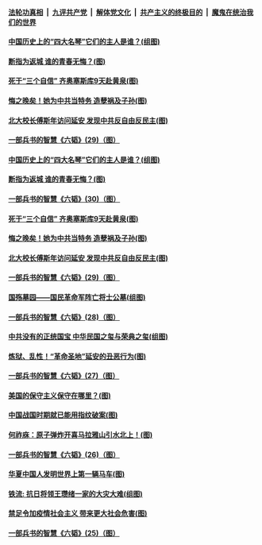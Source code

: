 

####  [法轮功真相](../../../../basic/blob/master/README.md?t=05232031) &nbsp;|&nbsp; [九评共产党](../../../../9ping.md/blob/master/README.md?t=05232031) &nbsp;|&nbsp; [解体党文化](../../../../jtdwh.md/blob/master/README.md?t=05232031)  &nbsp;|&nbsp; [共产主义的终极目的](../../../../gczydzjmd.md/blob/master/README.md?t=05232031) &nbsp;|&nbsp; [魔鬼在统治我们的世界](../../../../mgztzwmdsj.md/blob/master/README.md?t=05232031) 

#### [中国历史上的“四大名琴”它们的主人是谁？(组图)](../pages/p6/934060.md?t=05232031) 

#### [断指为返城 谁的青春无悔？(图)](../pages/p6/933559.md?t=05232031) 

#### [死于“三个自信” 齐奥塞斯库9天赴黄泉(图)](../pages/p6/933925.md?t=05232031) 

#### [悔之晚矣！她为中共当特务 造孽祸及子孙(图)](../pages/p6/932507.md?t=05232031) 

#### [北大校长傅斯年访问延安 发现中共反自由反民主(图)](../pages/p6/933463.md?t=05232031) 

#### [一部兵书的智慧《六韬》(29)（图）](../pages/p6/931051.md?t=05232031) 

#### [中国历史上的“四大名琴”它们的主人是谁？(组图)](../pages/p6/934060.md?t=05232031) 

#### [断指为返城 谁的青春无悔？(图)](../pages/p6/933559.md?t=05232031) 

#### [一部兵书的智慧《六韬》(30)（图）](../pages/p6/931052.md?t=05232031) 

#### [死于“三个自信” 齐奥塞斯库9天赴黄泉(图)](../pages/p6/933925.md?t=05232031) 

#### [悔之晚矣！她为中共当特务 造孽祸及子孙(图)](../pages/p6/932507.md?t=05232031) 

#### [北大校长傅斯年访问延安 发现中共反自由反民主(图)](../pages/p6/933463.md?t=05232031) 

#### [一部兵书的智慧《六韬》(29)（图）](../pages/p6/931051.md?t=05232031) 

#### [国殇墓园——国民革命军阵亡将士公墓(组图)](../pages/p6/933468.md?t=05232031) 

#### [一部兵书的智慧《六韬》(28)（图）](../pages/p6/931050.md?t=05232031) 

#### [中共没有的正统国宝 中华民国之玺与荣典之玺(组图)](../pages/p6/933844.md?t=05232031) 

#### [炼狱、乱性！“革命圣地”延安的丑恶行为(图)](../pages/p6/932506.md?t=05232031) 

#### [一部兵书的智慧《六韬》(27)（图）](../pages/p6/931049.md?t=05232031) 

#### [美国的保守主义保守在哪里？(图)](../pages/p6/933575.md?t=05232031) 

#### [中国战国时期就已能用指纹破案(图)](../pages/p6/933152.md?t=05232031) 

#### [何祚庥：原子弹炸开喜马拉雅山引水北上！(图)](../pages/p6/932509.md?t=05232031) 

#### [一部兵书的智慧《六韬》(26)（图）](../pages/p6/931048.md?t=05232031) 

#### [华夏中国人发明世界上第一辆马车(图)](../pages/p6/933466.md?t=05232031) 

#### [铁流: 抗日将领王瓒绪一家的大灾大难(组图)](../pages/p6/933251.md?t=05232031) 

#### [禁足令加疫情社会主义 带来更大社会危害(图)](../pages/p6/933613.md?t=05232031) 

#### [一部兵书的智慧《六韬》(25)（图）](../pages/p6/931047.md?t=05232031) 

